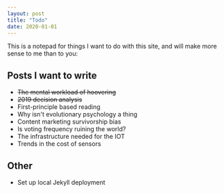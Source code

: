```yaml
---
layout: post
title: "Todo"
date: 2020-01-01
---
```


This is a notepad for things I want to do with this site, and will make more sense to me than to you:

## Posts I want to write
* <strike>The mental workload of hoovering</strike>
* <strike>2019 decision analysis</strike>
* First-principle based reading
* Why isn't evolutionary psychology a thing
* Content marketing survivorship bias
* Is voting frequency ruining the world?
* The infrastructure needed for the IOT
* Trends in the cost of sensors

## Other
* Set up local Jekyll deployment

